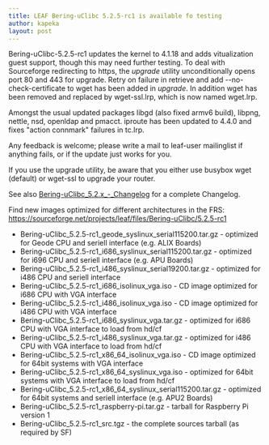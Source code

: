 ```yaml
---
title: LEAF Bering-uClibc 5.2.5-rc1 is available fo testing
author: kapeka
layout: post
---
```


Bering-uClibc-5.2.5-rc1 updates the kernel to 4.1.18 and adds vitualization guest support, though this may need further testing. 
To deal with Sourceforge redirecting to https, the <i>upgrade</i> utility unconditionally opens port 80 and 443 for upgrade. 
Retry on failure in retrieve and add --no-check-certificate to wget has been added in <i>upgrade</i>. 
In addition wget has been removed and replaced by wget-ssl.lrp, which is now named wget.lrp. 

Amongst the usual updated packages libgd (also fixed armv6 build), libpng, nettle, nsd, openldap and pmacct.
iproute has been updated to 4.4.0 and fixes "action connmark" failures in tc.lrp.

Any feedback is welcome; please write a mail to leaf-user mailinglist if anything fails, or if the update just works for you.

If you use the upgrade utility, be aware that you either use busybox wget (default) or wget-ssl to upgrade your router.

See also
<a href="{{ site.buc_wiki_url }}/Bering-uClibc_5.2.x_-_Changelog">Bering-uClibc_5.2.x_-_Changelog</a>
for a complete Changelog.

<p>Find new images optimized for different architectures in the FRS:
<a href="https://sourceforge.net/projects/leaf/files/Bering-uClibc/5.2.5-rc1">https://sourceforge.net/projects/leaf/files/Bering-uClibc/5.2.5-rc1</a>
<ul>

<li>Bering-uClibc_5.2.5-rc1_geode_syslinux_serial115200.tar.gz - optimized for Geode CPU and seriell interface (e.g. ALIX Boards) </li>

<li>Bering-uClibc_5.2.5-rc1_i686_syslinux_serial115200.tar.gz - optimized for i696 CPU and seriell interface (e.g. APU Boards) </li>

<li>Bering-uClibc_5.2.5-rc1_i486_syslinux_serial19200.tar.gz - optimized for i486 CPU and seriell interface </li>

<li>Bering-uClibc_5.2.5-rc1_i686_isolinux_vga.iso - CD image optimized for i686 CPU with VGA interface</li>

<li>Bering-uClibc_5.2.5-rc1_i486_isolinux_vga.iso - CD image optimized for i486 CPU with VGA interface</li>

<li>Bering-uClibc_5.2.5-rc1_i686_syslinux_vga.tar.gz - optimized for i686 CPU with VGA interface to load from hd/cf</li>

<li>Bering-uClibc_5.2.5-rc1_i486_syslinux_vga.tar.gz - optimized for i486 CPU with VGA interface to load from hd/cf</li>

<li>Bering-uClibc_5.2.5-rc1_x86_64_isolinux_vga.iso - CD image optimized for 64bit systems  with VGA interface</li>

<li>Bering-uClibc_5.2.5-rc1_x86_64_syslinux_vga.iso - optimized for 64bit systems  with VGA interface to load from hd/cf</li>

<li>Bering-uClibc_5.2.5-rc1_x86_64_syslinux_serial115200.tar.gz - optimized for 64bit systems and seriell interface (e.g. APU2 Boards) </li>

<li>Bering-uClibc_5.2.5-rc1_raspberry-pi.tar.gz - tarball for Raspberry Pi version 1</li>

<li>Bering-uClibc_5.2.5-rc1_src.tgz - the complete sources tarball (as required by SF)</li>
</ul>
